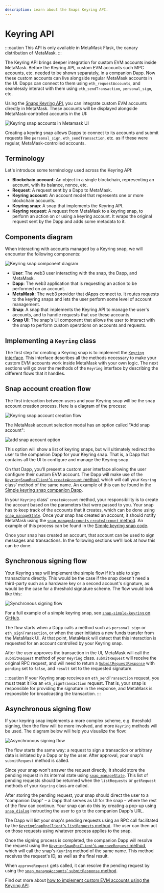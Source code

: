 ```yaml
---
description: Learn about the Snaps Keyring API.
---
```


# Keyring API

:::caution
This API is only available in MetaMask Flask, the canary distribution of MetaMask.
:::

The Keyring API brings deeper integration for custom EVM accounts inside MetaMask. Before the Keyring API, custom EVM accounts such MPC accounts, etc. needed to be shown separately, in a companion Dapp. Now these custom accounts can live alongside regular MetaMask accounts in the UI. Dapps can connect to them using `eth_requestAccounts`, and seamlessly interact with them using `eth_sendTransaction`, `personal_sign`, etc.

Using the [Snaps Keyring API](../concepts/keyring-api.md), you can integrate custom EVM accounts directly in MetaMask. These accounts will be displayed alongside MetaMask-controlled accounts in the UI:

![Keyring snap accounts in Metamask UI](../assets/keyring/accounts-ui.png)

Creating a keyring snap allows Dapps to connect to its accounts and submit requests like `personal_sign`, `eth_sendTransaction`, etc. as if these were regular, MetaMask-controlled accounts.

## Terminology

Let's introduce some terminology used across the Keyring API:

- **Blockchain account**: An object in a single blockchain, representing an account, with its balance, nonce, etc.
- **Request**: A request sent by a Dapp to MetaMask.
- **Keyring account**: An account model that represents one or more blockchain accounts.
- **Keyring snap**: A snap that implements the Keyring API.
- **Keyring request**: A request from MetaMask to a keyring snap, to perform an action on or using a keyring account. It wraps the original request sent by the Dapp and adds some metadata to it.

## Components diagram

When interacting with accounts managed by a Keyring snap, we will encounter the following components:

![Keyring snap component diagram](../assets/keyring/components-diagram.png)

- **User**: The web3 user interacting with the snap, the Dapp, and MetaMask.
- **Dapp**: The web3 application that is requesting an action to be performed on an account.
- **MetaMask**: The web3 provider that dApps connect to. It routes requests to the keyring snaps and lets the user perform some level of account management.
- **Snap**: A snap that implements the Keyring API to manage the user's accounts, and to handle requests that use these accounts.
- **Snap UI**: The snap's UI component that allows the user to interact with the snap to perform custom operations on accounts and requests.

## Implementing a `Keyring` class

The first step for creating a Keyring snap is to implement the [`Keyring` interface](../reference/keyring-api/modules.md#keyring). This interface describes all the methods necessary to make your custom EVM accounts work inside MetaMask with your own logic. The next sections will go over the methods of the `Keyring` interface by describing the different flows that it handles.

## Snap account creation flow

The first interaction between users and your Keyring snap will be the snap account creation process. Here is a diagram of the process:

![Keyring snap account creation flow](../assets/keyring/create-account-flow.png)

The MetaMask account selection modal has an option called "Add snap account":

![add snap account option](../assets/keyring/add-snap-account.png)

This option will show a list of keyring snaps, but will ultimately redirect the user to the companion Dapp for your Keyring snap. That is, a Dapp that contains all the UI to configure and manage the Keyring snap.

On that Dapp, you'll present a custom user interface allowing the user configure their custom EVM account. The Dapp will make use of the [`KeyringSnapRpcClient`'s `createAccount` method](../reference/keyring-api/classes/KeyringSnapRpcClient.md#createaccount), which will call your `Keyring` class' method of the same name. An example of this can be found in the [Simple keyring snap companion Dapp](https://github.com/MetaMask/snap-simple-keyring/blob/d3f7f0156c59059c995fea87f90a3d0ad3a4c135/packages/site/src/pages/index.tsx#L136).

In your `Keyring` class' `createAccount` method, your responsibility is to create the account based on the parameters that were passed to you. Your snap has to keep track of the accounts that it creates, which can be done using [`snap_manageState`](../reference/rpc-api.md#snap_managestate). Once your snap has created an account, it should notify MetaMask using the [`snap_manageAccounts` `createAccount` method](../reference/rpc-api.md#createaccount). An example of this process can be found in the [Simple keyring snap code](https://github.com/MetaMask/snap-simple-keyring/blob/d3f7f0156c59059c995fea87f90a3d0ad3a4c135/packages/snap/src/keyring.ts#L61).

Once your snap has created an account, that account can be used to sign messages and transactions. In the following sections we'll look at how this can be done.

## Synchronous signing flow

Your Keyring snap will implement the simple flow if it's able to sign transactions directly. This would be the case if the snap doesn't need a third-party such as a hardware key or a second account's signature, as would be the case for a threshold signature scheme. The flow would look like this:

![Synchronous signing flow](../assets/keyring/synchronous-flow.png)

For a full example of a simple keyring snap, see [`snap-simple-keyring` on GitHub](https://github.com/MetaMask/snap-simple-keyring).

The flow starts when a Dapp calls a method such as `personal_sign` or `eth_signTransaction`, or when the user initiates a new funds transfer from the MetaMask UI. At that point, MetaMask will detect that this interaction is requested for an account controlled by your Keyring snap.

After the user approves the transaction in the UI, MetaMask will call the `submitRequest` method of your `Keyring` class. `submitRequest` will receive the original RPC request, and will need to return a [`SubmitRequestResponse`](../reference/keyring-api/modules.md#submitrequestresponsestruct) with `pending` set to `false`, and `result` set to the requested signature.

:::caution
If your Keyring snap receives an `eth_sendTransaction` request, you must treat it like an `eth_signTransaction` request. That is, your snap is responsible for providing the signature in the response, and MetaMask is responsible for broadcasting the transaction.
:::

## Asynchronous signing flow

If your keyring snap implements a more complex scheme, e.g. threshold signing, then the flow will be more involved, and more `Keyring` methods will be used. The diagram below will help you visualize the flow:

![Asynchronous signing flow](../assets/keyring/asynchronous-flow.png)

The flow starts the same way: a request to sign a transaction or arbitrary data is initiated by a Dapp or by the user. After approval, your snap's `submitRequest` method is called.

Since your snap won't answer the request directly, it should store the pending request in its internal state using [`snap_manageState`](../reference/rpc-api.md#snap_managestate). This list of pending requests should be returned when the `listRequests` or `getRequest` methods of your `Keyring` class are called.

After storing the pending request, your snap should direct the user to a "companion Dapp" – a Dapp that serves as UI for the snap – where the rest of the flow can continue. Your snap can do this by creating a pop-up using [`snap_dialog`](../reference/rpc-api.md#snap_dialog) instructing the user to go to the companion Dapp's URL.

The Dapp will list your snap's pending requests using an RPC call facilitated by the [`KeyringSnapRpcClient`'s `listRequests` method](../reference/keyring-api/classes/KeyringSnapRpcClient.md#listrequests). The user can then act on those requests using whatever process applies to the snap.

Once the signing process is completed, the companion Dapp will resolve the request using the [`KeyringSnapRpcClient`'s `approveRequest` method](../reference/keyring-api/classes/KeyringSnapRpcClient.md#approverequest), which will call the snap's `Keyring` method of the same name. This method receives the request's ID, as well as the final result.

When `approveRequest` gets called, it can resolve the pending request by using the [`snap_manageAccounts`' `submitResponse` method](../reference/rpc-api.md#submitresponse).

Find out more about [how to implement custom EVM accounts using the Keyring API](../tutorials/integrate-custom-evm-accounts.md).
